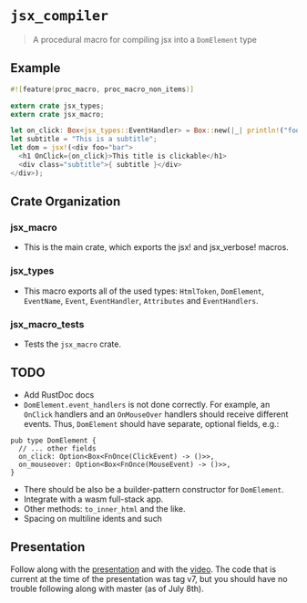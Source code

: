 # `jsx_compiler`

> A procedural macro for compiling jsx into a `DomElement` type

## Example

```rs
#![feature(proc_macro, proc_macro_non_items)]

extern crate jsx_types;
extern crate jsx_macro;

let on_click: Box<jsx_types::EventHandler> = Box::new(|_| println!("foo!"));
let subtitle = "This is a subtitle";
let dom = jsx!(<div foo="bar">
  <h1 OnClick={on_click}>This title is clickable</h1>
  <div class="subtitle">{ subtitle }</div>
</div>);
```

## Crate Organization

### jsx_macro

* This is the main crate, which exports the jsx! and jsx_verbose! macros.

### jsx_types

* This macro exports all of the used types: `HtmlToken`, `DomElement`, `EventName`, `Event`, `EventHandler`, `Attributes` and `EventHandlers`.

### jsx_macro_tests

* Tests the `jsx_macro` crate.

## TODO

* Add RustDoc docs
* `DomElement.event_handlers` is not done correctly. For example, an `OnClick` handlers and an `OnMouseOver` handlers should receive different events. Thus, `DomElement` should have separate, optional fields, e.g.:

```
pub type DomElement {
  // ... other fields
  on_click: Option<Box<FnOnce(ClickEvent) -> ()>>,
  on_mouseover: Option<Box<FnOnce(MouseEvent) -> ()>>,
}
```

* There should be also be a builder-pattern constructor for `DomElement`. 
* Integrate with a wasm full-stack app.
* Other methods: `to_inner_html` and the like.
* Spacing on multiline idents and such

## Presentation

Follow along with the [presentation](https://docs.google.com/presentation/d/11KK06J-p-Q2XLg1VW7GK02rSCn3z-pvfKf59WMxNirA/edit?usp=sharing) and with the [video](https://youtu.be/sorD8vpKHHU). The code that is current at the time of the presentation was tag v7, but you should have no trouble following along with master (as of July 8th).
